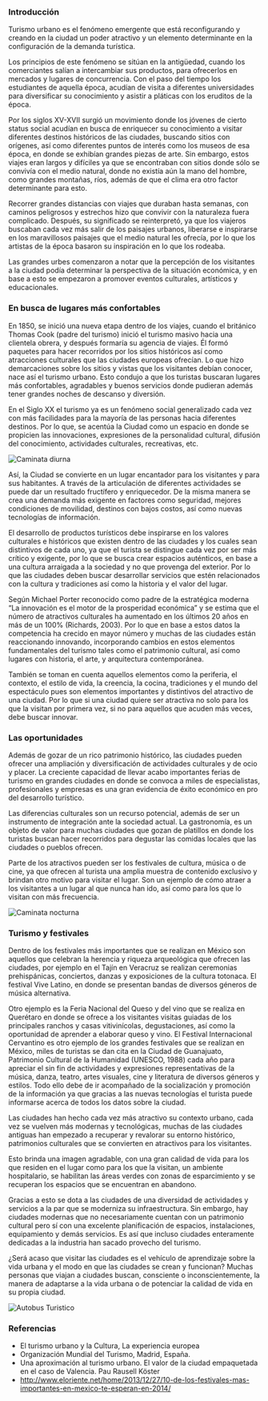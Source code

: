 
### Introducción

Turismo urbano es el fenómeno emergente que está reconfigurando y creando en la ciudad un poder atractivo y un elemento determinante en la configuración de la demanda turística.

Los principios de este fenómeno se sitúan en la antigüedad, cuando los comerciantes salían a intercambiar sus productos, para ofrecerlos en mercados y lugares de concurrencia. Con el paso del tiempo los estudiantes de aquella época, acudían de visita a diferentes universidades para diversificar su conocimiento y asistir a pláticas con los eruditos de la época.

Por los siglos XV-XVII surgió un movimiento donde los jóvenes de cierto status social acudían en busca de enriquecer su conocimiento a visitar diferentes destinos históricos de las ciudades, buscando sitios con orígenes, así como diferentes puntos de interés como los museos de esa época, en donde se exhibían grandes piezas de arte. Sin embargo, estos viajes eran largos y difíciles ya que se encontraban con sitios donde sólo se convivía con el medio natural, donde no existía  aún la mano del hombre, como grandes montañas, ríos, además de que el clima era otro factor determinante para esto.

Recorrer grandes distancias con viajes que duraban hasta semanas, con caminos peligrosos y estrechos hizo que convivir con la naturaleza fuera complicado. Después, su significado se reinterpretó, ya que los viajeros buscaban cada vez más salir de los paisajes urbanos, liberarse e inspirarse en los maravillosos paisajes que el medio natural les ofrecía, por lo que los artistas de la época basaron su inspiración en lo que los rodeaba.

Las grandes urbes comenzaron a notar que la percepción de los visitantes a la ciudad podía determinar la perspectiva de la situación económica, y en base a esto se empezaron a promover eventos culturales, artísticos y educacionales.

### En busca de lugares más confortables

En 1850, se inició una nueva etapa dentro de los viajes, cuando el británico Thomas Cook (padre del turismo) inició el turismo masivo hacia una clientela obrera, y después formaría su agencia de viajes. Él formó paquetes para hacer recorridos por los sitios históricos así como atracciones culturales que las ciudades europeas ofrecían. Lo que hizo demarcaciones sobre los sitios y vistas que los visitantes debían conocer, nace así el turismo urbano. Esto condujo a que los turistas buscaran lugares más confortables, agradables y buenos servicios donde pudieran además tener grandes noches de descanso y diversión.

En el Siglo XX el turismo ya es un fenómeno social generalizado cada vez con más facilidades para la mayoría de las personas hacia diferentes destinos. Por lo que, se acentúa la Ciudad como un espacio en donde se propicien las innovaciones, expresiones de la personalidad cultural, difusión del conocimiento, actividades culturales, recreativas, etc.

<img class="img-responsive" src="turismo-urbano-como-motor-en-las-ciudades/01.jpg" alt="Caminata diurna">

Así, la Ciudad se convierte en un lugar encantador para los visitantes y para sus habitantes. A través de la articulación de diferentes actividades se puede dar un resultado fructífero y enriquecedor. De la misma manera se crea una demanda más exigente en factores como seguridad, mejores condiciones de movilidad, destinos con bajos costos, así como nuevas tecnologías de información.

El desarrollo de productos turísticos debe inspirarse en los valores culturales e históricos que existen dentro de las ciudades y los cuales sean distintivos de cada uno, ya que el turista se distingue cada vez por ser más crítico y exigente, por lo que se busca crear espacios auténticos, en base a una cultura arraigada a la sociedad y no que provenga del exterior. Por lo que las ciudades deben buscar desarrollar servicios que estén relacionados con la cultura y tradiciones así como la historia y el valor del lugar.

Según Michael Porter reconocido como padre de la estratégica moderna “La innovación es el motor de la prosperidad económica” y se estima que el número de atractivos culturales ha aumentado en los últimos 20 años en más de un 100% (Richards, 2003). Por lo que en base a estos datos la competencia ha crecido en mayor número y muchas de las ciudades están reaccionando innovando, incorporando cambios en estos elementos fundamentales del turismo tales como el patrimonio cultural, así como lugares con historia, el arte, y arquitectura contemporánea.

También se toman en cuenta aquellos elementos como la periferia, el contexto, el estilo de vida, la creencia, la cocina, tradiciones y el mundo del espectáculo pues son elementos importantes y distintivos del atractivo de una ciudad. Por lo que si una ciudad quiere ser atractiva no solo para los que la visitan por primera vez, si no para aquellos que acuden más veces, debe buscar innovar.

### Las oportunidades

Además de gozar de un rico patrimonio histórico, las ciudades pueden ofrecer una ampliación y diversificación de actividades culturales y de ocio y placer. La creciente capacidad de llevar acabo importantes ferias de turismo en grandes ciudades en donde se convoca a miles de especialistas, profesionales y empresas es una gran evidencia de éxito económico en pro del desarrollo turístico.

Las diferencias culturales son un recurso potencial, además de ser un instrumento de integración ante la sociedad actual. La gastronomía, es un objeto de valor para muchas ciudades que gozan de platillos en donde los turistas buscan hacer recorridos para degustar las comidas locales que las ciudades o pueblos ofrecen.

Parte de los atractivos pueden ser los festivales de cultura, música o de cine, ya que ofrecen al turista una amplia muestra de contenido exclusivo y brindan otro motivo para visitar el lugar. Son un ejemplo de cómo atraer a los visitantes a un lugar al que nunca han ido, así como para los que lo visitan con más frecuencia.

<img class="img-responsive" src="turismo-urbano-como-motor-en-las-ciudades/02.jpg" alt="Caminata nocturna">

### Turismo y festivales

Dentro de los festivales más importantes que se realizan en México son aquellos que celebran la herencia y riqueza arqueológica que ofrecen las ciudades, por ejemplo en el Tajín en Veracruz se realizan ceremonias prehispánicas, conciertos, danzas y exposiciones de la cultura totonaca. El festival Vive Latino, en donde se presentan bandas de diversos géneros de música alternativa.

Otro ejemplo es la Feria Nacional del Queso y del vino que se realiza en Querétaro en donde se ofrece a los visitantes visitas guiadas de los principales ranchos y casas vitivinícolas, degustaciones, así como la oportunidad de aprender a elaborar queso y vino. El Festival Internacional Cervantino es otro ejemplo de los grandes festivales que se realizan en México, miles de turistas se dan cita en la Ciudad de Guanajuato, Patrimonio Cultural de la Humanidad (UNESCO, 1988) cada año para apreciar el sin fin de actividades y expresiones representativas de la música, danza, teatro, artes visuales, cine y literatura de diversos géneros y estilos. Todo ello debe de ir  acompañado de la socialización y promoción de la información ya que gracias a las nuevas tecnologías el turista puede informarse acerca de todos los datos sobre la ciudad.

Las ciudades han hecho cada vez más atractivo su contexto urbano, cada vez se vuelven más modernas y tecnológicas, muchas de las ciudades antiguas han empezado a recuperar y revalorar su entorno histórico, patrimonios culturales que se convierten en atractivos para los visitantes.

Esto brinda una imagen agradable, con una gran calidad de vida para los que residen en el  lugar como para los que la visitan, un ambiente hospitalario, se habilitan las áreas verdes con zonas de esparcimiento y se recuperan los espacios que se encuentran en abandono.

Gracias a esto se dota a las ciudades de una diversidad de actividades y servicios a la par que se moderniza su infraestructura. Sin embargo, hay ciudades modernas que no necesariamente cuentan con un patrimonio cultural pero sí con una excelente planificación de espacios, instalaciones, equipamiento y demás servicios. Es así que incluso ciudades enteramente dedicadas a la industria han sacado provecho del turismo.

¿Será acaso que visitar las ciudades es el vehículo de aprendizaje sobre la vida urbana y el modo en que las ciudades se crean y funcionan? Muchas personas que viajan a ciudades buscan, consciente o inconscientemente, la manera de adaptarse a la vida urbana o de potenciar la calidad de vida en su propia ciudad.

<img class="img-responsive" src="turismo-urbano-como-motor-en-las-ciudades/03.jpg" alt="Autobus Turistico">

### Referencias

* El turismo urbano y la Cultura, La experiencia europea
* Organización Mundial del Turismo, Madrid, España.
* Una aproximación al turismo urbano. El valor de la ciudad empaquetada en el caso de Valencia. Pau Rausell Köster
* http://www.eloriente.net/home/2013/12/27/10-de-los-festivales-mas-importantes-en-mexico-te-esperan-en-2014/

